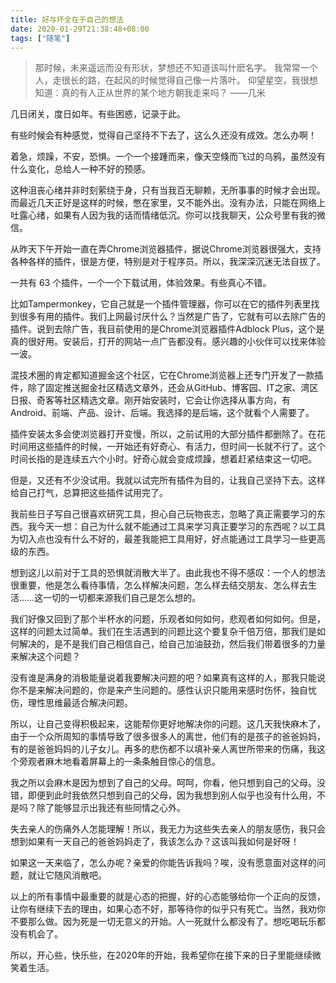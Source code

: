 ```yaml
---
title: 好与坏全在于自己的想法
date: 2020-01-29T21:38:48+08:00
tags: ["随笔"]
---
```


> 那时候，未来遥远而没有形状，梦想还不知道该叫什麽名字。
> 我常常一个人，走很长的路，在起风的时候觉得自己像一片落叶。
> 仰望星空，我很想知道：真的有人正从世界的某个地方朝我走来吗？
> ——几米

几日闭关，度日如年。有些困惑，记录于此。

有些时候会有种感觉，觉得自己坚持不下去了，这么久还没有成效。怎么办啊！

着急，烦躁，不安，恐惧。一个一个接踵而来，像天空倏而飞过的乌鸦，虽然没有什么变化，总给人一种不好的预感。

这种沮丧心绪并非时刻萦绕于身，只有当我百无聊赖，无所事事的时候才会出现。而最近几天正好是这样的时候，憋在家里，又不能外出。没有办法，只能在网络上吐露心绪，如果有人因为我的话而情绪低沉。你可以找我聊天，公众号里有我的微信。

从昨天下午开始一直在弄Chrome浏览器插件，据说Chrome浏览器很强大，支持各种各样的插件，很是方便，特别是对于程序员。所以，我深深沉迷无法自拔了。

一共有 63 个插件，一个一个下载试用，体验效果。有些真心不错。

比如Tampermonkey，它自己就是一个插件管理器，你可以在它的插件列表里找到很多有用的插件。我们上网最讨厌什么？当然是广告了，它就有可以去除广告的插件。说到去除广告，我目前使用的是Chrome浏览器插件Adblock Plus，这个是真的很好用。安装后，打开的网站一点广告都没有。感兴趣的小伙伴可以找来体验一波。

混技术圈的肯定都知道掘金这个社区，它在Chrome浏览器上还专门开发了一款插件，除了固定推送掘金社区精选文章外，还会从GitHub、博客园、IT之家、湾区日报、奇客等社区精选文章。刚开始安装时，它会让你选择从事方向，有Android、前端、产品、设计、后端。我选择的是后端，这个就看个人需要了。

插件安装太多会使浏览器打开变慢，所以，之前试用的大部分插件都删除了。在花时间用这些插件的时候，一开始还有好奇心、有活力，但时间一长就不行了。这个时间长指的是连续五六个小时。好奇心就会变成烦躁，想着赶紧结束这一切吧。

但是，又还有不少没试用。我就以试完所有插件为目的，让我自己坚持下去。这样给自己打气，总算把这些插件试用完了。

我前些日子写自己很喜欢研究工具，担心自己玩物丧志，忽略了真正需要学习的东西。我今天一想：自己为什么就不能通过工具来学习真正要学习的东西呢？以工具为切入点也没有什么不好的，最差我能把工具用好，好点能通过工具学习一些更高级的东西。

想到这儿以前对于工具的恐惧就消散大半了。由此我也不得不感叹：一个人的想法很重要，他是怎么看待事情，怎么样解决问题，怎么样去结交朋友、怎么样去生活……这一切的一切都来源我们自己是怎么想的。

我们好像又回到了那个半杯水的问题，乐观者如何如何，悲观者如何如何。但是，这样的问题太过简单。我们在生活遇到的问题比这个要复杂千倍万倍，那我们是如何解决的，是不是我们自己相信自己，给自己加油鼓劲，然后我们带着很多的力量来解决这个问题？

没有谁是满身的消极能量说着我要解决问题的吧？如果真有这样的人，那我只能说你不是来解决问题的，你是来产生问题的。感性认识只能用来感时伤怀，独自忧伤，理性思维最适合解决问题。

所以，让自己变得积极起来，这能帮你更好地解决你的问题。这几天我快麻木了，由于一个众所周知的事情导致了很多很多人的离世，他们有的是孩子的爸爸妈妈，有的是爸爸妈妈的儿子女儿。再多的悲伤都不以填补亲人离世所带来的伤痛，我这个旁观者麻木地看着屏幕上的一条条触目惊心的信息。

我之所以会麻木是因为想到了自己的父母。呵呵，你看，他只想到自己的父母。没错，即便到此时我依然只想到自己的父母，因为我想到别人似乎也没有什么用，不是吗？除了能够显示出我还有些同情之心外。

失去亲人的伤痛外人怎能理解！所以，我无力为这些失去亲人的朋友感伤，我只会想到如果有一天自己的爸爸妈妈走了，我该怎么办？这该叫我如何是好呀！

如果这一天来临了，怎么办呢？亲爱的你能告诉我吗？唉，没有愿意面对这样的问题，就让它随风消散吧。

以上的所有事情中最重要的就是心态的把握，好的心态能够给你一个正向的反馈，让你有继续下去的理由，如果心态不好，那等待你的似乎只有死亡。当然，我劝你不要那么做。因为死是一切无意义的开始。人一死就什么都没有了。想吃喝玩乐都没有机会了。

所以，开心些，快乐些，在2020年的开始，我希望你在接下来的日子里能继续微笑着生活。
